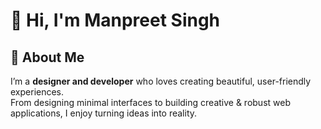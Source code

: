 # 👋 Hi, I'm Manpreet Singh

## 🌟 About Me

I’m a **designer and developer** who loves creating beautiful, user-friendly experiences.  
From designing minimal interfaces to building creative & robust web applications, I enjoy turning ideas into reality.

